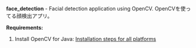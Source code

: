 **face_detection** - Facial detection application using OpenCV. OpenCVを使ってる顔検出アプリ。 


**Requirements:**
1. Install OpenCV for Java: [Installation steps for all platforms](https://github.com/opencv-java/opencv-java-tutorials/blob/master/docs/source/01-installing-opencv-for-java.rst)
